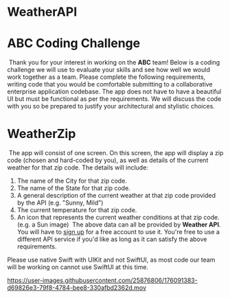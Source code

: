 # WeatherAPI

# ABC Coding Challenge
​
Thank you for your interest in working on the **ABC** team! Below is a coding challenge we will use to evaluate your skills and see how well we would work together as a team. Please complete the following requirements, writing code that you would be comfortable submitting to a collaborative enterprise application codebase. The app does not have to have a beautiful UI but must be functional as per the requirements. We will discuss the code with you so be prepared to justify your architectural and stylistic choices.
​
​
# WeatherZip
​
The app will consist of one screen. On this screen, the app will display a zip code (chosen and hard-coded by you), as
well as details of the current weather for that zip code. The details will include:
1. The name of the City for that zip code.
2. The name of the State for that zip code.
3. A general description of the current weather at that zip code provided by the API (e.g. "Sunny, Mild")
4. The current temperature for that zip code.
5. An icon that represents the current weather conditions at that zip code. (e.g. a Sun image)
​
The above data can all be provided by **Weather API**. You will have to [sign up](https://www.weatherapi.com/signup.aspx) for a free account to use it. You're free to use a different API service if you'd like as long as it can satisfy the above requirements.

Please use native Swift with UIKit and not SwiftUI, as most code our team will be working on cannot use SwiftUI at this time.



https://user-images.githubusercontent.com/25876806/176091383-d69826e3-79f8-4784-bee8-330afbd2362d.mov


